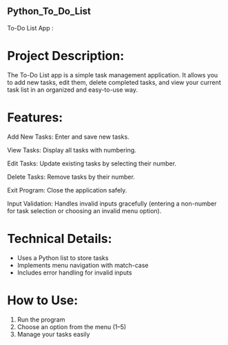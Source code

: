 ## Python_To_Do_List

To-Do List App :

# Project Description:

The To-Do List app is a simple task management application. It allows you to add new tasks, edit them, delete completed tasks, and view your current task list in an organized and easy-to-use way.

# Features:

Add New Tasks: Enter and save new tasks.

View Tasks: Display all tasks with numbering.

Edit Tasks: Update existing tasks by selecting their number.

Delete Tasks: Remove tasks by their number.

Exit Program: Close the application safely.

Input Validation: Handles invalid inputs gracefully (entering a non-number for task selection or choosing an invalid menu option).

# Technical Details:
- Uses a Python list to store tasks
- Implements menu navigation with match-case
- Includes error handling for invalid inputs

# How to Use:
1. Run the program
2. Choose an option from the menu (1–5)
3. Manage your tasks easily

